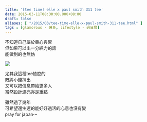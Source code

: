 ```yaml
---
title: '[tee time] elle x paul smith 311 tee'
date: 2015-03-11T08:30:00.000+08:00
draft: false
aliases: [ "/2015/03/tee-time-elle-x-paul-smith-311-tee.html" ]
tags : [glamorous - 裝身, lifestyle - 過日晨]
---
```


不知道自己屬於善心與否  
但如果可以出一分綿力的話  
能做到的也無妨  

![](/images/elleps311tee.jpg)

尤其我這種tee裇腔的  
既將小錢捐出  
又可以把信息帶給更多人  
當然設計漂亮亦是重點  
  
雖然過了幾年  
可希望還生還的能好好過活的心意也沒有變  
pray for japan～
